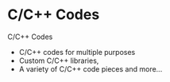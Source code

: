 # C/C++ Codes
  C/C++ Codes
- C/C++ codes for multiple purposes
- Custom C/C++ libraries,
- A variety of C/C++ code pieces
and more...
